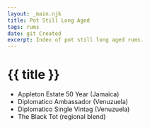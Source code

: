 ```yaml
---
layout: _main.njk
title: Pot Still Long Aged
tags: rums
date: git Created
excerpt: Index of pot still long aged rums.
---
```

<!-- markdownlint-disable MD025 -->
# {{ title }}
<!-- markdownlint-enable MD025 -->

<div class="index col-2">

* Appleton Estate 50 Year (Jamaica)
* Diplomatico Ambassador (Venuzuela)
* Diplomatico Single Vintag (Venuzuela)
* The Black Tot (regional blend)

</div>
